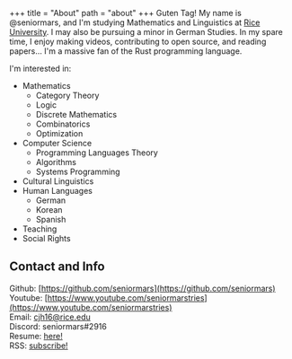 +++
title = "About"
path = "about"
+++
Guten Tag! My name is @seniormars, and I'm studying Mathematics and Linguistics at [Rice University](https://www.rice.edu/). I may also be pursuing a minor in
German Studies. In my spare time, I enjoy making videos, contributing to open source, and reading
papers… I'm a massive fan of the Rust programming language. 

I'm interested in:
- Mathematics
    - Category Theory
    - Logic
    - Discrete Mathematics
    - Combinatorics
    - Optimization
- Computer Science
    - Programming Languages Theory
    - Algorithms
    - Systems Programming
- Cultural Linguistics
- Human Languages
    - German
    - Korean
    - Spanish
- Teaching
- Social Rights


## Contact and Info
Github: [https://github.com/seniormars](https://github.com/seniormars)  
Youtube: [https://www.youtube.com/seniormarstries](https://www.youtube.com/seniormarstries)  
Email: cjh16@rice.edu  
Discord: seniormars#2916  
Resume: [here!](https://seniormars.com/assets/old_resume.pdf)  
RSS: [subscribe!](https://seniormars.com/rss.xml)
